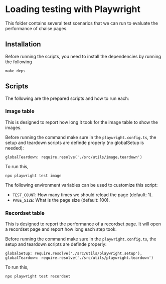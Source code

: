 # Loading testing with Playwright

This folder contains several test scenarios that we can run to evaluate the performance of chaise pages.

## Installation

Before running the scripts, you need to install the dependencies by running the following

```
make deps
```

## Scripts

The following are the prepared scripts and how to run each:

### Image table

This is designed to report how long it took for the image table to show the images.


Before running the command make sure in the `playwright.config.ts`, the setup and teardown scripts are definde properly (no globalSetup is needed):

```
globalTeardown: require.resolve('./src/utils/image.teardown')
```

To run this,

```
npx playwright test image
```

The following environment variables can be used to customize this script:

- `TEST_COUNT`: How many times we should reload the page (default: 1).
- `PAGE_SIZE`: What is the page size (default: 100).


### Recordset table

This is designed to report the performance of a recordset page. It will open a recordset page and report how long each step took.

Before running the command make sure in the `playwright.config.ts`, the setup and teardown scripts are definde properly:

```
globalSetup: require.resolve('./src/utils/playwright.setup'),
globalTeardown: require.resolve('./src/utils/playwright.teardown')
```

To run this,

```
npx playwright test recordset
```



